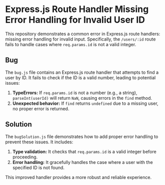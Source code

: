 # Express.js Route Handler Missing Error Handling for Invalid User ID

This repository demonstrates a common error in Express.js route handlers: missing error handling for invalid input. Specifically, the `/users/:id` route fails to handle cases where `req.params.id` is not a valid integer.

## Bug

The `bug.js` file contains an Express.js route handler that attempts to find a user by ID.  It fails to check if the ID is a valid number, leading to potential issues:

1. **TypeErrors:** If `req.params.id` is not a number (e.g., a string), `parseInt(userId)` will return `NaN`, causing errors in the `find` method.
2. **Unexpected behavior:** If `find` returns `undefined` due to a missing user, no proper error is returned.

## Solution

The `bugSolution.js` file demonstrates how to add proper error handling to prevent these issues. It includes:

1. **Type validation:** It checks that `req.params.id` is a valid integer before proceeding.
2. **Error handling:** It gracefully handles the case where a user with the specified ID is not found.

This improved handler provides a more robust and reliable experience.